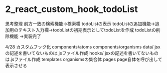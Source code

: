 # 2_react_custom_hook_todoList

思考整理
前方一致の検索機能→検索欄
todoListの表示
todoListの追加機能→追加用のテキスト入力欄→todoListの初期表示としてtodoListを作成
todoListの削除機能
→実装完了

4/28 カスタムフック化
components/atoms
components/organisms
data/  jsxの記述を書いてないものは.jsファイル作成
hooks/  jsxの記述を書いてないものは.jsファイル作成
templates organismsの集合体
pages page自体を呼び出して表示させる
